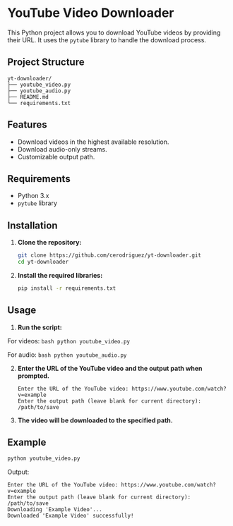 # YouTube Video Downloader

This Python project allows you to download YouTube videos by providing their URL. It uses the `pytube` library to handle the download process.

## Project Structure

```
yt-downloader/
├── youtube_video.py
├── youtube_audio.py
├── README.md
└── requirements.txt
```

## Features

- Download videos in the highest available resolution.
- Download audio-only streams.
- Customizable output path.

## Requirements

- Python 3.x
- `pytube` library

## Installation

1. **Clone the repository:**

    ```bash
    git clone https://github.com/cerodriguez/yt-downloader.git
    cd yt-downloader
    ```

2. **Install the required libraries:**

    ```bash
    pip install -r requirements.txt
    ```

## Usage

1. **Run the script:**

For videos:
    ```bash
    python youtube_video.py
    ```

For audio:
    ```bash
    python youtube_audio.py
    ```

2. **Enter the URL of the YouTube video and the output path when prompted.**

    ```plaintext
    Enter the URL of the YouTube video: https://www.youtube.com/watch?v=example
    Enter the output path (leave blank for current directory): /path/to/save
    ```

3. **The video will be downloaded to the specified path.**

## Example

```bash
python youtube_video.py
```

Output:

```plaintext
Enter the URL of the YouTube video: https://www.youtube.com/watch?v=example
Enter the output path (leave blank for current directory): /path/to/save
Downloading 'Example Video'...
Downloaded 'Example Video' successfully!
```

